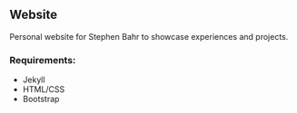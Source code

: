 ## Website
Personal website for Stephen Bahr to showcase experiences and projects.

### Requirements:
- Jekyll
- HTML/CSS
- Bootstrap